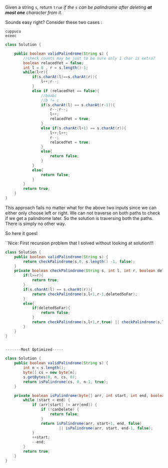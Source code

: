
Given a string `s`, return `true` _if the_ `s` _can be palindrome after deleting **at most one** character from it_.

Sounds easy right?
Consider these two cases :
``` 
cuppucu
eceec 
```

```java
class Solution {

    public boolean validPalindrome(String s) {
        //check counts may be just to be sure only 1 char is extra?
        boolean relacedYet = false;
        int l = 0 , r = s.length()-1;
        while(l<r){
            if(s.charAt(l)==s.charAt(r)){
                l++;r--;
            }
            else if (relacedYet == false){
                //baabc
                //b != c
                if(s.charAt(l) == s.charAt(r-1)){
                    r--;r--;
                    l++;
                    relacedYet = true;
                }
                else if(s.charAt(l+1) == s.charAt(r)){
                    l++;l++;
                    r--;
                    relacedYet = true;
                }
                else{
                    return false;
                }
            }
            else{
                return false;
            }
        }
        return true;
    }
}
```


This approach fails no matter what for the above two inputs since we can either only choose left or right. We can not traverse on both paths to check if we get a palindrome later. So the solution is traversing both the paths. There is simply no other way.

So here it goes!

``Nice: First recursion problem that I solved without looking at solution!!!

```java
class Solution {
    public boolean validPalindrome(String s) {
        return checkPalindrome(s,0, s.length() -1, false);
    }
    private boolean checkPalindrome(String s, int l, int r, boolean deletedSoFar){
        if(l>=r){
            return true;
        }
        if(s.charAt(l) == s.charAt(r)){
            return checkPalindrome(s,l+1,r-1,deletedSoFar);
        }
        else{
            if(deletedSoFar){
                return false;
            }
            return checkPalindrome(s,l+1,r,true) || checkPalindrome(s,l,r-1,true);
        }
    }
}
```

```java

-------Most Optimized-----

class Solution {
    public boolean validPalindrome(String s) {
        int n = s.length();
        byte[] cs = new byte[n];
        s.getBytes(0, n, cs, 0);
        return isPalindrome(cs, 0, n-1, true);
    }

    private boolean isPalindrome(byte[] arr, int start, int end, boolean canDelete) {
        while (start < end) {
            if (arr[start] != arr[end]) {
                if (!canDelete) {
                    return false;
                }
                return isPalindrome(arr, start+1, end, false)
                        || isPalindrome(arr, start, end-1, false);
            }
            ++start;
            --end;
        }
        return true;
    }
}
```